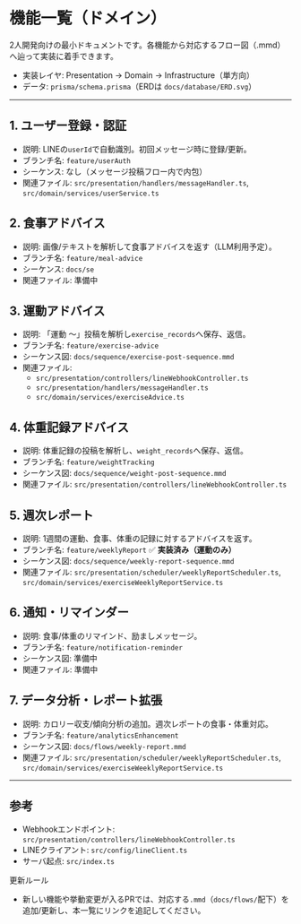 # 機能一覧（ドメイン）

2人開発向けの最小ドキュメントです。各機能から対応するフロー図（.mmd）へ辿って実装に着手できます。

- 実装レイヤ: Presentation → Domain → Infrastructure（単方向）
- データ: `prisma/schema.prisma`（ERDは `docs/database/ERD.svg`）

---

## 1. ユーザー登録・認証
- 説明: LINEの`userId`で自動識別。初回メッセージ時に登録/更新。
- ブランチ名: `feature/userAuth`
- シーケンス: なし（メッセージ投稿フロー内で内包）
- 関連ファイル: `src/presentation/handlers/messageHandler.ts`, `src/domain/services/userService.ts`

## 2. 食事アドバイス
- 説明: 画像/テキストを解析して食事アドバイスを返す（LLM利用予定）。
- ブランチ名: `feature/meal-advice`
- シーケンス: `docs/se`
- 関連ファイル: 準備中

## 3. 運動アドバイス
- 説明: 「運動 〜」投稿を解析し`exercise_records`へ保存、返信。
- ブランチ名: `feature/exercise-advice`
- シーケンス図: `docs/sequence/exercise-post-sequence.mmd`
- 関連ファイル: 
    - `src/presentation/controllers/lineWebhookController.ts`
    - `src/presentation/handlers/messageHandler.ts`
    - `src/domain/services/exerciseAdvice.ts`

## 4. 体重記録アドバイス
- 説明: 体重記録の投稿を解析し、`weight_records`へ保存、返信。
- ブランチ名: `feature/weightTracking`
- シーケンス図: `docs/sequence/weight-post-sequence.mmd`
- 関連ファイル: `src/presentation/controllers/lineWebhookController.ts`


## 5. 週次レポート
- 説明: 1週間の運動、食事、体重の記録に対するアドバイスを返す。
- ブランチ名: `feature/weeklyReport` ✅ **実装済み（運動のみ）**
- シーケンス図: `docs/sequence/weekly-report-sequence.mmd`
- 関連ファイル: `src/presentation/scheduler/weeklyReportScheduler.ts`, `src/domain/services/exerciseWeeklyReportService.ts`

## 6. 通知・リマインダー
- 説明: 食事/体重のリマインド、励ましメッセージ。
- ブランチ名: `feature/notification-reminder`
- シーケンス図: 準備中
- 関連ファイル: 準備中

## 7. データ分析・レポート拡張
- 説明: カロリー収支/傾向分析の追加。週次レポートの食事・体重対応。
- ブランチ名: `feature/analyticsEnhancement`
- シーケンス図: `docs/flows/weekly-report.mmd`
- 関連ファイル: `src/presentation/scheduler/weeklyReportScheduler.ts`, `src/domain/services/exerciseWeeklyReportService.ts`

---

## 参考
- Webhookエンドポイント: `src/presentation/controllers/lineWebhookController.ts`
- LINEクライアント: `src/config/lineClient.ts`
- サーバ起点: `src/index.ts`

更新ルール
- 新しい機能や挙動変更が入るPRでは、対応する`.mmd`（`docs/flows/`配下）を追加/更新し、本一覧にリンクを追記してください。
